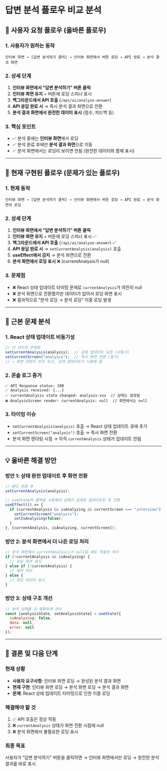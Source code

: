 # 답변 분석 플로우 비교 분석

## 🎯 사용자 요청 플로우 (올바른 플로우)

### 1. 사용자가 원하는 동작
```
인터뷰 화면 → [답변 분석하기 클릭] → 인터뷰 화면에서 버튼 로딩 → API 완료 → 분석 결과 화면
```

### 2. 상세 단계
1. **인터뷰 화면에서 "답변 분석하기" 버튼 클릭**
2. **인터뷰 화면 유지** + 버튼에 로딩 스피너 표시
3. **백그라운드에서 API 호출** (`/api/ai/analyze-answer`)
4. **API 응답 완료 시** → 즉시 분석 결과 화면으로 전환
5. **분석 결과 화면에서 완전한 데이터 표시** (점수, 피드백 등)

### 3. 핵심 포인트
- ✅ 분석 중에는 **인터뷰 화면**에서 로딩
- ✅ 분석 완료 후에만 **분석 결과 화면**으로 이동
- ✅ 분석 화면에서는 로딩이 보이면 안됨 (완전한 데이터와 함께 표시)

---

## 🔧 현재 구현된 플로우 (문제가 있는 플로우)

### 1. 현재 동작
```
인터뷰 화면 → [답변 분석하기 클릭] → 인터뷰 화면에서 버튼 로딩 → API 완료 → 분석 화면의 로딩
```

### 2. 상세 단계
1. **인터뷰 화면에서 "답변 분석하기" 버튼 클릭**
2. **인터뷰 화면 유지** + 버튼에 로딩 스피너 표시 ✅
3. **백그라운드에서 API 호출** (`/api/ai/analyze-answer`) ✅
4. **API 응답 완료 시** → `setCurrentAnalysis(analysis)` 호출
5. **useEffect에서 감지** → 분석 화면으로 전환
6. **분석 화면에서 로딩 표시** ❌ (currentAnalysis가 null)

### 3. 문제점
- ❌ React 상태 업데이트 타이밍 문제로 `currentAnalysis`가 여전히 null
- ❌ 분석 화면으로 전환했지만 데이터가 없어서 로딩 화면 표시
- ❌ 결과적으로 "분석 로딩 → 분석 로딩" 이중 로딩 발생

---

## 🚨 근본 문제 분석

### 1. React 상태 업데이트 비동기성
```javascript
// 이 코드의 문제점
setCurrentAnalysis(analysis);  // 상태 업데이트 요청 (비동기)
setCurrentScreen("analysis");  // 즉시 화면 전환 (동기)
// → 화면 전환이 먼저 되고, 상태 업데이트가 나중에 됨
```

### 2. 콘솔 로그 증거
```
✅ API Response status: 200
✅ Analysis received: {...}  
✅ currentAnalysis state changed: analysis-xxx  // 상태는 설정됨
❌ AnalysisScreen render: currentAnalysis: null  // 화면에서는 null
```

### 3. 타이밍 이슈
- `setCurrentAnalysis(analysis)` 호출 → React 상태 업데이트 큐에 추가
- `setCurrentScreen("analysis")` 호출 → 즉시 화면 전환
- 분석 화면 렌더링 시점 → 아직 `currentAnalysis` 상태가 업데이트 안됨

---

## 💡 올바른 해결 방안

### 방안 1: 상태 완전 업데이트 후 화면 전환
```javascript
// API 완료 후
setCurrentAnalysis(analysis);

// useState의 콜백을 사용해서 상태가 실제로 업데이트된 후 전환
useEffect(() => {
  if (currentAnalysis && isAnalyzing && currentScreen === "interview") {
    setCurrentScreen("analysis");
    setIsAnalyzing(false);
  }
}, [currentAnalysis, isAnalyzing, currentScreen]);
```

### 방안 2: 분석 화면에서 더 나은 로딩 처리
```javascript
// 분석 화면에서 currentAnalysis가 null일 때도 적절히 처리
if (!currentAnalysis && isAnalyzing) {
  // 로딩 화면 표시
} else if (!currentAnalysis) {
  // 에러 처리
} else {
  // 정상 데이터 표시
}
```

### 방안 3: 상태 구조 개선
```javascript
// 분석 상태를 더 명확하게 관리
const [analysisState, setAnalysisState] = useState({
  isAnalyzing: false,
  data: null,
  error: null
});
```

---

## 🎯 결론 및 다음 단계

### 현재 상황
- **사용자 요구사항**: 인터뷰 화면 로딩 → 완성된 분석 결과 화면
- **현재 구현**: 인터뷰 화면 로딩 → 분석 화면 로딩 → 분석 결과 화면
- **문제**: React 상태 업데이트 타이밍으로 인한 이중 로딩

### 해결해야 할 것
1. ✅ API 호출은 정상 작동
2. ❌ `currentAnalysis` 상태가 화면 전환 시점에 null
3. ❌ 분석 화면에서 불필요한 로딩 표시

### 최종 목표
사용자가 "답변 분석하기" 버튼을 클릭하면 → 인터뷰 화면에서만 로딩 → 완전한 분석 결과를 바로 표시